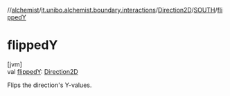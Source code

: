 //[alchemist](../../../../index.md)/[it.unibo.alchemist.boundary.interactions](../../index.md)/[Direction2D](../index.md)/[SOUTH](index.md)/[flippedY](flipped-y.md)

# flippedY

[jvm]\
val [flippedY](flipped-y.md): [Direction2D](../index.md)

Flips the direction's Y-values.
